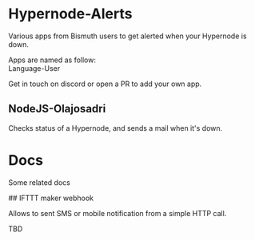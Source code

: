 # Hypernode-Alerts
Various apps from Bismuth users to get alerted when your Hypernode is down.

Apps are named as follow:  
Language-User

Get in touch on discord or open a PR to add your own app.

## NodeJS-Olajosadri

Checks status of a Hypernode, and sends a mail when it's down.


# Docs

Some related docs

## IFTTT maker webhook

Allows to sent SMS or mobile notification from a simple HTTP call.

TBD


